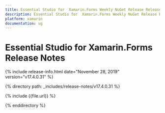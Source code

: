 ```yaml
---
title: Essential Studio for  Xamarin.Forms Weekly NuGet Release Release Notes  
description: Essential Studio for  Xamarin.Forms Weekly NuGet Release Release Notes  
platform: xamarin
documentation: ug
---
```


# Essential Studio for  Xamarin.Forms  Release Notes  

{% include release-info.html date="November 28, 2019"  version="v17.4.0.31" %} 


{% directory path: _includes/release-notes/v17.4.0.31 %}

{% include {{file.url}} %}

{% enddirectory %}